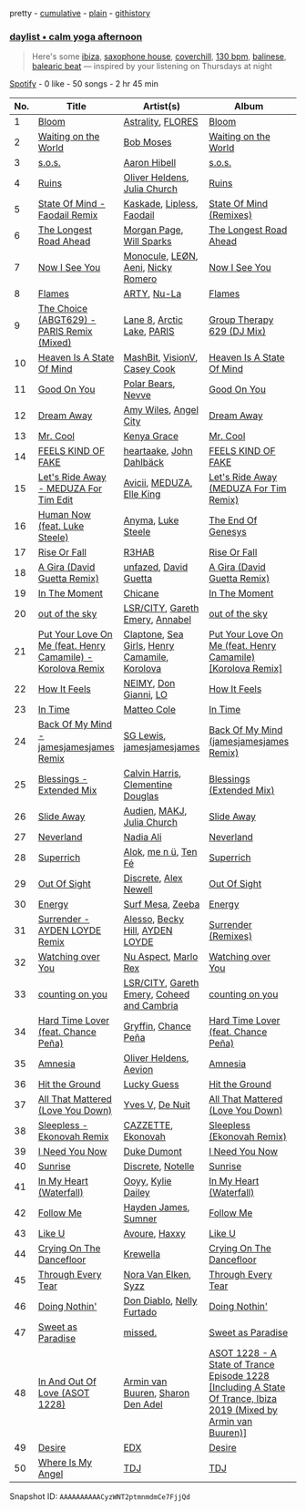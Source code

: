 pretty - [cumulative](/playlists/cumulative/37i9dQZF1EP6YuccBxUcC1.md) - [plain](/playlists/plain/37i9dQZF1EP6YuccBxUcC1) - [githistory](https://github.githistory.xyz/mdn522/spotify-playlist-archive/blob/main/playlists/plain/37i9dQZF1EP6YuccBxUcC1)

### [daylist • calm yoga afternoon](https://open.spotify.com/playlist/37i9dQZF1EP6YuccBxUcC1)

> Here's some <a href="spotify:playlist:37i9dQZF1EIczFESyphgeB">ibiza</a>, <a href="spotify:playlist:37i9dQZF1EIg5C1oMgzWpz">saxophone house</a>, <a href="spotify:playlist:37i9dQZF1EIdbWRrEQiq8t">coverchill</a>, <a href="spotify:playlist:37i9dQZF1EIdJGESPytB8N">130 bpm</a>, <a href="spotify:playlist:37i9dQZF1EIfs578opJNST">balinese</a>, <a href="spotify:playlist:37i9dQZF1EIgp3IoBc0r7h">balearic beat</a> — inspired by your listening on Thursdays at night

[Spotify](https://open.spotify.com/user/spotify) - 0 like - 50 songs - 2 hr 45 min

| No. | Title | Artist(s) | Album | Length |
|---|---|---|---|---|
| 1 | [Bloom](https://open.spotify.com/track/1rb65ahUV0k2QYq4x3Fi9y) | [Astrality](https://open.spotify.com/artist/6KGv020mJkIjQH5YPDSBcZ), [FLORES](https://open.spotify.com/artist/6ijryPR4MbExatvDQD1AhY) | [Bloom](https://open.spotify.com/album/1ytnZ8jmwW5KYIvsh3fXdp) | 3:25 |
| 2 | [Waiting on the World](https://open.spotify.com/track/3iP2Rwtbe5zBYSqI4ORAaN) | [Bob Moses](https://open.spotify.com/artist/6LHsnRBUYhFyt01PdKXAF5) | [Waiting on the World](https://open.spotify.com/album/1gTzdnIENgVnXUCPd2zaPz) | 3:53 |
| 3 | [s.o.s.](https://open.spotify.com/track/4SE0p9wFr58auksr9ioZcV) | [Aaron Hibell](https://open.spotify.com/artist/6KJPsGYJN54GllYOKTleaj) | [s.o.s.](https://open.spotify.com/album/5JxZVsjyOEGAMh2rJwirfh) | 3:19 |
| 4 | [Ruins](https://open.spotify.com/track/4jfB2EGWbtWzDoM696Ch6u) | [Oliver Heldens](https://open.spotify.com/artist/5nki7yRhxgM509M5ADlN1p), [Julia Church](https://open.spotify.com/artist/4dHGNdVhBxCJUyMk9dR727) | [Ruins](https://open.spotify.com/album/13xj625T4hyjosgTEZBRLH) | 2:40 |
| 5 | [State Of Mind \- Faodail Remix](https://open.spotify.com/track/3l5xBKmfAKL7kMJhhbQDvB) | [Kaskade](https://open.spotify.com/artist/6TQj5BFPooTa08A7pk8AQ1), [Lipless](https://open.spotify.com/artist/0XmmX4fE4SiRMu3ICsP5sA), [Faodail](https://open.spotify.com/artist/7p53fRMaR9h4Ri162E5LGi) | [State Of Mind \(Remixes\)](https://open.spotify.com/album/5uME1Cvyy4IckvkOxxEpnV) | 4:32 |
| 6 | [The Longest Road Ahead](https://open.spotify.com/track/5fnzgW7makqBbHDa05X1GR) | [Morgan Page](https://open.spotify.com/artist/1N9n8MSxrr4Emhb566493b), [Will Sparks](https://open.spotify.com/artist/1u7OVFmWah4wQhOPIbUb8U) | [The Longest Road Ahead](https://open.spotify.com/album/5TOnyYfdQcJB1woua1596h) | 3:53 |
| 7 | [Now I See You](https://open.spotify.com/track/01ipvqWQEz6Xr5LVQLCNmA) | [Monocule](https://open.spotify.com/artist/0SURDCN1DbuW9STmuSHUaR), [LEØN](https://open.spotify.com/artist/6WZbz166GpLmnIRWrQxGYB), [Aeni](https://open.spotify.com/artist/1VBgJ5HRetfyv7SW8PQdEF), [Nicky Romero](https://open.spotify.com/artist/5ChF3i92IPZHduM7jN3dpg) | [Now I See You](https://open.spotify.com/album/1bO09VShyl7ZOeYZnHERXY) | 2:47 |
| 8 | [Flames](https://open.spotify.com/track/1vXP30hzwXVis2zTQI10MY) | [ARTY](https://open.spotify.com/artist/1rSGNXhhYuWoq9BEz5DZGO), [Nu\-La](https://open.spotify.com/artist/4yzrGOiPCcssfpKBT0bnHR) | [Flames](https://open.spotify.com/album/7AODiIsKeDZNsymwEO7Wxe) | 3:00 |
| 9 | [The Choice \(ABGT629\) \- PARIS Remix \(Mixed\)](https://open.spotify.com/track/3cZoY8rj12WBgEEKi5tscc) | [Lane 8](https://open.spotify.com/artist/27gtK7m9vYwCyJ04zz0kIb), [Arctic Lake](https://open.spotify.com/artist/0IEPb9ily3E5IAYMSkwtQ6), [PARIS](https://open.spotify.com/artist/7ejF235eYuh8PlQDLaJy0N) | [Group Therapy 629 \(DJ Mix\)](https://open.spotify.com/album/3UOPDiiV566Lu0mwaXQkQQ) | 4:07 |
| 10 | [Heaven Is A State Of Mind](https://open.spotify.com/track/5NxOVuCN3ErW5gOl4bTwGV) | [MashBit](https://open.spotify.com/artist/2ZUktxXMg0flZ5HGHSd5HZ), [VisionV](https://open.spotify.com/artist/5mOO1KIfKb5HY8ieKjG9Qf), [Casey Cook](https://open.spotify.com/artist/3tG47C60La9mzGXfsIHTBl) | [Heaven Is A State Of Mind](https://open.spotify.com/album/3neibnA8h3i44GrLjgiGEs) | 2:42 |
| 11 | [Good On You](https://open.spotify.com/track/0RGcKxmbyP34HBeNdsbUkW) | [Polar Bears](https://open.spotify.com/artist/0Ec3BmyWtzjCid5QjMGmRI), [Nevve](https://open.spotify.com/artist/3RTklnRcfHgkQJwFpgOq3t) | [Good On You](https://open.spotify.com/album/04nq9JW6YcDNw9Sn891uvs) | 2:55 |
| 12 | [Dream Away](https://open.spotify.com/track/0QcSnjh3tDwi9lFOa7y6SF) | [Amy Wiles](https://open.spotify.com/artist/4ztolv1NbTfNxSjS1EgtOX), [Angel City](https://open.spotify.com/artist/7cwm843vv3YM0XvGAf5zgL) | [Dream Away](https://open.spotify.com/album/67fkPyrZNLbXLu0KO6wcfo) | 3:18 |
| 13 | [Mr\. Cool](https://open.spotify.com/track/5vRvTccr05SrSnqVvNAmVX) | [Kenya Grace](https://open.spotify.com/artist/7uMDnSZyUYNBPLhPMNuaM2) | [Mr\. Cool](https://open.spotify.com/album/0WWOtu5YJdA6KPxZj9Z6dn) | 3:49 |
| 14 | [FEELS KIND OF FAKE](https://open.spotify.com/track/7E1uKRXeNvOIeLXqNv0MBd) | [heartaake](https://open.spotify.com/artist/57vkczkmC48439UWdL7oJa), [John Dahlbäck](https://open.spotify.com/artist/15xvsJMf8phaNa1LYvL9Qv) | [FEELS KIND OF FAKE](https://open.spotify.com/album/2mFr343tvsfBGBxH7s4NEU) | 3:57 |
| 15 | [Let's Ride Away \- MEDUZA For Tim Edit](https://open.spotify.com/track/5ajmGn2nwM4hwGcFop92FK) | [Avicii](https://open.spotify.com/artist/1vCWHaC5f2uS3yhpwWbIA6), [MEDUZA](https://open.spotify.com/artist/0xRXCcSX89eobfrshSVdyu), [Elle King](https://open.spotify.com/artist/3bhu7P5PfngueRHiB9hjcx) | [Let's Ride Away \(MEDUZA For Tim Remix\)](https://open.spotify.com/album/3jhvkeBmvGhB3BPOz9qhKc) | 2:40 |
| 16 | [Human Now \(feat\. Luke Steele\)](https://open.spotify.com/track/3Ta75DXRTpZ0XieWHuhjE4) | [Anyma](https://open.spotify.com/artist/4iBwchw0U0GZv5RfVYSMxN), [Luke Steele](https://open.spotify.com/artist/0CliOhi161ZCRIVw60prp0) | [The End Of Genesys](https://open.spotify.com/album/5S4MqmLI8xaLzLBH0wgxEu) | 3:10 |
| 17 | [Rise Or Fall](https://open.spotify.com/track/0utKSgpLU8PPWh8rTx5TyU) | [R3HAB](https://open.spotify.com/artist/6cEuCEZu7PAE9ZSzLLc2oQ) | [Rise Or Fall](https://open.spotify.com/album/3zD8OTVh7lKzY5ttZTYvYx) | 2:54 |
| 18 | [A Gira \(David Guetta Remix\)](https://open.spotify.com/track/2AZVoftjLl883aKfk8wSJn) | [unfazed](https://open.spotify.com/artist/6Wum1TGlR5ndmClcDmHeg0), [David Guetta](https://open.spotify.com/artist/1Cs0zKBU1kc0i8ypK3B9ai) | [A Gira \(David Guetta Remix\)](https://open.spotify.com/album/2AFJKP1Leyqf3hyxabUppZ) | 2:39 |
| 19 | [In The Moment](https://open.spotify.com/track/5cA9YRrpjRUaK3Xxbu36zc) | [Chicane](https://open.spotify.com/artist/5GxyeQagayzZOg4UwffQlD) | [In The Moment](https://open.spotify.com/album/7CA8KPGl9QSVKV4b42BHqt) | 3:36 |
| 20 | [out of the sky](https://open.spotify.com/track/0dIVdVHRcWUJJfgDI739ju) | [LSR/CITY](https://open.spotify.com/artist/0YQ22xAzgefaKw8vKCAEp2), [Gareth Emery](https://open.spotify.com/artist/0hprEC0nsWuQPSHag1O2Vi), [Annabel](https://open.spotify.com/artist/4zR2t8bagib4ozydVgb93l) | [out of the sky](https://open.spotify.com/album/6yEMd5NnvafCdRw5j1bcpq) | 2:52 |
| 21 | [Put Your Love On Me \(feat\. Henry Camamile\) \- Korolova Remix](https://open.spotify.com/track/4yqCLWZFzK0lZ10bG3sXF6) | [Claptone](https://open.spotify.com/artist/4mncDFjVLUa3s025Tct3Ry), [Sea Girls](https://open.spotify.com/artist/45FqwUG4hTT6d39r2HUsUe), [Henry Camamile](https://open.spotify.com/artist/3F51YwK7ZvWbmxaBj8qAoB), [Korolova](https://open.spotify.com/artist/0I6oCyQQ1Q50q97y9B9gAx) | [Put Your Love On Me \(feat\. Henry Camamile\) \[Korolova Remix\]](https://open.spotify.com/album/2rewv3BQRUrdpUSIYK0hfR) | 3:39 |
| 22 | [How It Feels](https://open.spotify.com/track/25ptHEGFaskKZQPv4dq4T7) | [NEIMY](https://open.spotify.com/artist/71Dhj822M1LGpuryPIV2KO), [Don Gianni](https://open.spotify.com/artist/05a2yjvz7pTPTzQY0AuacM), [LO](https://open.spotify.com/artist/6bdx22A1shpd9U6YAd8Vto) | [How It Feels](https://open.spotify.com/album/5RvuULhUiw1Z8lOVmcxOgS) | 3:12 |
| 23 | [In Time](https://open.spotify.com/track/5kEfG4oWMHLiugnA9oLuLi) | [Matteo Cole](https://open.spotify.com/artist/5cocK3MThgfCVs0tOogF1I) | [In Time](https://open.spotify.com/album/30JHTL6HN2dNzhajKPCaXG) | 2:06 |
| 24 | [Back Of My Mind \- jamesjamesjames Remix](https://open.spotify.com/track/4pCycZK6nm56Qkj34Iv2a6) | [SG Lewis](https://open.spotify.com/artist/0GG2cWaonE4JPrjcCCQ1EG), [jamesjamesjames](https://open.spotify.com/artist/0DqR5aQYPz1s2M3YbycLMJ) | [Back Of My Mind \(jamesjamesjames Remix\)](https://open.spotify.com/album/24S9n3EN6ffx8iuTPReyuW) | 6:04 |
| 25 | [Blessings \- Extended Mix](https://open.spotify.com/track/7D80TMT1hUj4okrfiSi8iL) | [Calvin Harris](https://open.spotify.com/artist/7CajNmpbOovFoOoasH2HaY), [Clementine Douglas](https://open.spotify.com/artist/4DWuml4Jf6K81b5rAPwMb6) | [Blessings \(Extended Mix\)](https://open.spotify.com/album/3jwNaiTAngnNWGlc7foowN) | 5:30 |
| 26 | [Slide Away](https://open.spotify.com/track/0KNUBfQF5oGz8jjqM3u3FQ) | [Audien](https://open.spotify.com/artist/4xnMDfgEmXZEEDdITKcGuE), [MAKJ](https://open.spotify.com/artist/3PtCud9dIdOv4exrzdZZ1C), [Julia Church](https://open.spotify.com/artist/4dHGNdVhBxCJUyMk9dR727) | [Slide Away](https://open.spotify.com/album/1lOXFpDfRnpr6MVkANJUs8) | 3:08 |
| 27 | [Neverland](https://open.spotify.com/track/73rHaDTndxLW80DxbH9jAv) | [Nadia Ali](https://open.spotify.com/artist/1C60viSZv6BoYtrnkZ44g5) | [Neverland](https://open.spotify.com/album/25Es4ie6fCIK4LAVM0ivMS) | 2:48 |
| 28 | [Superrich](https://open.spotify.com/track/7C9Bcp8XgBqdetAyvp5Vms) | [Alok](https://open.spotify.com/artist/0NGAZxHanS9e0iNHpR8f2W), [me n ü](https://open.spotify.com/artist/1hqo0TnaWxL6jVm0wdzi9f), [Ten Fé](https://open.spotify.com/artist/3cohAS2UQTaOo80kCn8qjT) | [Superrich](https://open.spotify.com/album/5baLyRD1usxYKmLQjGG6Qh) | 2:59 |
| 29 | [Out Of Sight](https://open.spotify.com/track/5Ds942vqMRRKPtnJPAzjIN) | [Discrete](https://open.spotify.com/artist/7arwEayqcKWkzDmGEB7xov), [Alex Newell](https://open.spotify.com/artist/2vGaSKEDFsVPBgcnGxqlBN) | [Out Of Sight](https://open.spotify.com/album/2Upuwvw4j5hYx1hv2nn1vS) | 2:49 |
| 30 | [Energy](https://open.spotify.com/track/1PyJuE9ZMWStB6ZuAFim4v) | [Surf Mesa](https://open.spotify.com/artist/1lmU3giNF3CSbkVSQmLpHQ), [Zeeba](https://open.spotify.com/artist/7qPLO2XOUaRrRxkvLZ3AEK) | [Energy](https://open.spotify.com/album/0hu8VW9z7vITG4xzsvL0uo) | 3:23 |
| 31 | [Surrender \- AYDEN LOYDE Remix](https://open.spotify.com/track/3LfkHwVMBbkjeNdYCrEdVd) | [Alesso](https://open.spotify.com/artist/4AVFqumd2ogHFlRbKIjp1t), [Becky Hill](https://open.spotify.com/artist/4EPJlUEBy49EX1wuFOvtjK), [AYDEN LOYDE](https://open.spotify.com/artist/1vBFlK5zUea6qmTKgPwKcX) | [Surrender \(Remixes\)](https://open.spotify.com/album/35f3mnl0evF9sAFBqjuWdi) | 3:39 |
| 32 | [Watching over You](https://open.spotify.com/track/3OTz9JVR0pfKbhaCL45cJy) | [Nu Aspect](https://open.spotify.com/artist/4NhRml5ZOfNaYJAHUE0XwT), [Marlo Rex](https://open.spotify.com/artist/3honvvPh3jtS2fTJEYKexS) | [Watching over You](https://open.spotify.com/album/5SYpgPI9oxlQxZxKh13Lyf) | 3:32 |
| 33 | [counting on you](https://open.spotify.com/track/1gY0B8A75V0FgkoVP40iHy) | [LSR/CITY](https://open.spotify.com/artist/0YQ22xAzgefaKw8vKCAEp2), [Gareth Emery](https://open.spotify.com/artist/0hprEC0nsWuQPSHag1O2Vi), [Coheed and Cambria](https://open.spotify.com/artist/3utxjLheHaVEd9bPjQRsy8) | [counting on you](https://open.spotify.com/album/5toJaA5ZDKhakB72OGPxm4) | 2:59 |
| 34 | [Hard Time Lover \(feat\. Chance Peña\)](https://open.spotify.com/track/6ywW3enY46rRXe5PSUuouW) | [Gryffin](https://open.spotify.com/artist/2ZRQcIgzPCVaT9XKhXZIzh), [Chance Peña](https://open.spotify.com/artist/4lhUHpVOXmkEBGGHV71QCh) | [Hard Time Lover \(feat\. Chance Peña\)](https://open.spotify.com/album/4WYjRJShSNj1sLMhK36kHi) | 3:05 |
| 35 | [Amnesia](https://open.spotify.com/track/1ZZSulrZ85ShHil6cBPjHb) | [Oliver Heldens](https://open.spotify.com/artist/5nki7yRhxgM509M5ADlN1p), [Aevion](https://open.spotify.com/artist/6y5Fs04MNlsUCyAgvXkSxg) | [Amnesia](https://open.spotify.com/album/7Dr7dARAUvsjjiO0rz8dMJ) | 2:41 |
| 36 | [Hit the Ground](https://open.spotify.com/track/3EuRBIxFRuvUTuOTGdJKEg) | [Lucky Guess](https://open.spotify.com/artist/0gBcXRfO4AlJXZ901E9vs0) | [Hit the Ground](https://open.spotify.com/album/759e7kcB9KoxBaJKvJfzID) | 2:04 |
| 37 | [All That Mattered \(Love You Down\)](https://open.spotify.com/track/6anCazkOiRskQMOvH1yy5V) | [Yves V](https://open.spotify.com/artist/47BEc2RoW53owMyxacXWdV), [De Nuit](https://open.spotify.com/artist/6KH3HjsV7nNF47ODgNISHH) | [All That Mattered \(Love You Down\)](https://open.spotify.com/album/63E7tYqaL1KJNGymN1prgq) | 2:43 |
| 38 | [Sleepless \- Ekonovah Remix](https://open.spotify.com/track/18vyuwDjmNpVsEIdxNAncS) | [CAZZETTE](https://open.spotify.com/artist/1IELhvOMg5VQlU7syRm6CS), [Ekonovah](https://open.spotify.com/artist/18HNzDVt4zxoq7Ejsxbp1x) | [Sleepless \(Ekonovah Remix\)](https://open.spotify.com/album/75256OHSpR2C4W5p8OePDR) | 3:53 |
| 39 | [I Need You Now](https://open.spotify.com/track/7gLqg4i3lanQm6SmuhWlx6) | [Duke Dumont](https://open.spotify.com/artist/61lyPtntblHJvA7FMMhi7E) | [I Need You Now](https://open.spotify.com/album/6O7lch7AvKLFBgtdgQYKzP) | 3:46 |
| 40 | [Sunrise](https://open.spotify.com/track/5xUSN5AjfgnKguQx1354xd) | [Discrete](https://open.spotify.com/artist/7arwEayqcKWkzDmGEB7xov), [Notelle](https://open.spotify.com/artist/2QH237xSFhmfZJHrRulT7U) | [Sunrise](https://open.spotify.com/album/1HXbUDffoPUk0pv3ua0h34) | 3:35 |
| 41 | [In My Heart \(Waterfall\)](https://open.spotify.com/track/616v3aQLumcb7fjeNBqsHA) | [Ooyy](https://open.spotify.com/artist/0xe3AMjZeR6z3g4O6Vppjq), [Kylie Dailey](https://open.spotify.com/artist/0lC97iGj9XViueKd9WERw4) | [In My Heart \(Waterfall\)](https://open.spotify.com/album/5v4R3y9LptrUdeZyrWE4o7) | 3:17 |
| 42 | [Follow Me](https://open.spotify.com/track/3tYy5DX20Bd3SO4UABc3Xt) | [Hayden James](https://open.spotify.com/artist/4csQIMQm6vI2A2SCVDuM2z), [Sumner](https://open.spotify.com/artist/3MkvptiOUwlGj7DyNbJfrY) | [Follow Me](https://open.spotify.com/album/3kichZUBPRawFSLkhPzFtB) | 2:47 |
| 43 | [Like U](https://open.spotify.com/track/4cdwzdQooNNmaln1wAyvQB) | [Avoure](https://open.spotify.com/artist/37S9qlW44AiakSF45Vra1E), [Haxxy](https://open.spotify.com/artist/6iavnv6zP9PEUyQNEzCI45) | [Like U](https://open.spotify.com/album/2MA5SBT9G3G6hWweZ35Ssx) | 3:33 |
| 44 | [Crying On The Dancefloor](https://open.spotify.com/track/7EcjCd8QWRTIKfRY0i4vTu) | [Krewella](https://open.spotify.com/artist/0Cd6nHYwecCNM1sVEXKlYr) | [Crying On The Dancefloor](https://open.spotify.com/album/2eBcYBlG9vIfWxJRgupw1R) | 4:18 |
| 45 | [Through Every Tear](https://open.spotify.com/track/0fl1BBogEFqQ2uV7UZ9PND) | [Nora Van Elken](https://open.spotify.com/artist/04m3oUGzjO3EJTQidFzTgM), [Syzz](https://open.spotify.com/artist/5qQTwkRWNaZngwkU1CPmYJ) | [Through Every Tear](https://open.spotify.com/album/72vag9zTxb2nJqegIlsJAu) | 2:33 |
| 46 | [Doing Nothin'](https://open.spotify.com/track/6PAt6xtbwjpRwG4V3zKWaK) | [Don Diablo](https://open.spotify.com/artist/1l2ekx5skC4gJH8djERwh1), [Nelly Furtado](https://open.spotify.com/artist/2jw70GZXlAI8QzWeY2bgRc) | [Doing Nothin'](https://open.spotify.com/album/5u2FuIwuJwnkLtDnlAk3gs) | 3:06 |
| 47 | [Sweet as Paradise](https://open.spotify.com/track/1LamKXZaBNe6UWgyX929FU) | [missed.](https://open.spotify.com/artist/3QH4U1cl3vgR0l7JsE19jd) | [Sweet as Paradise](https://open.spotify.com/album/09hC0H5Pbxs90jiIQGnENJ) | 3:08 |
| 48 | [In And Out Of Love \(ASOT 1228\)](https://open.spotify.com/track/3o0jJ1xuTYwEnvNvIiYXSS) | [Armin van Buuren](https://open.spotify.com/artist/0SfsnGyD8FpIN4U4WCkBZ5), [Sharon Den Adel](https://open.spotify.com/artist/2GST08xzn3dJilysjDhSmi) | [ASOT 1228 \- A State of Trance Episode 1228 \[Including A State Of Trance, Ibiza 2019 \(Mixed by Armin van Buuren\)\]](https://open.spotify.com/album/0lAt0g5N4rWFJJNyaN7Ihg) | 1:31 |
| 49 | [Desire](https://open.spotify.com/track/5ipbUo59q4RI0ncqCrx5aJ) | [EDX](https://open.spotify.com/artist/7GMot9WvBYqhhJz92vhBp6) | [Desire](https://open.spotify.com/album/7ie5IYVdXEqNmHSpmgdIuw) | 3:09 |
| 50 | [Where Is My Angel](https://open.spotify.com/track/6By8u6PDT0lAvwhHKnwzC1) | [TDJ](https://open.spotify.com/artist/540RtWfpQokIlaRgMDjU9v) | [TDJ](https://open.spotify.com/album/5nh1SPhLe5gvnH30Cbz7h3) | 4:25 |

Snapshot ID: `AAAAAAAAAACyzWNT2ptmnmdmCe7FjjQd`
